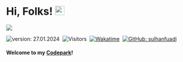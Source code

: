 # Hi, Folks! [<img src="https://media.giphy.com/media/hvRJCLFzcasrR4ia7z/giphy.gif" width="25px" height="25px">](https://sulhanfuadi.github.io/)

<img src="https://raw.githubusercontent.com/Asmit2952/Asmit2952/master/src/header_.png?token=ATQS65TR7ETTG5RLJUDIDBLBN34HE">

![version: 27.01.2024](https://img.shields.io/badge/version-26.12.2023-informational)&nbsp;
![Visitors](https://komarev.com/ghpvc/?username=sulhanfuadi&style=flat&label=visitors)&nbsp;
[![Wakatime](https://wakatime.com/badge/user/86dab614-3d73-414f-ac95-9d23f118db89.svg)](https://wakatime.com/@sulhanfuadi)&nbsp;
[![GitHub: sulhanfuadi](https://img.shields.io/github/followers/sulhanfuadi?label=follow&style=social)](https://github.com/sulhanfuadi)&nbsp;

#### Welcome to my [Codepark](https://sulhanfuadi.github.io/)!
